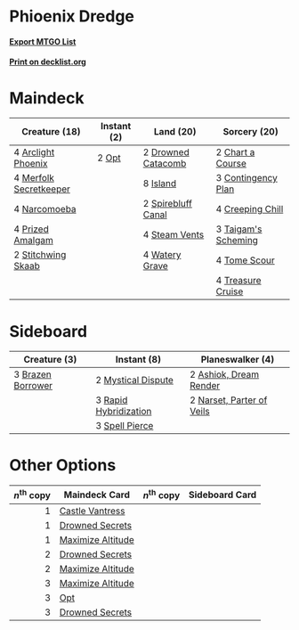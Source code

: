 # Phioenix Dredge

#### [Export MTGO List](../collection/Phioenix%20Dredge/Phioenix%20Dredge.txt)
#### [Print on decklist.org](http://decklist.org/?deckmain=4%09Arclight%20Phoenix%0A2%09Chart%20a%20Course%0A3%09Contingency%20Plan%0A4%09Creeping%20Chill%0A2%09Drowned%20Catacomb%0A8%09Island%0A4%09Merfolk%20Secretkeeper%0A4%09Narcomoeba%0A2%09Opt%0A4%09Prized%20Amalgam%0A2%09Spirebluff%20Canal%0A4%09Steam%20Vents%0A2%09Stitchwing%20Skaab%0A3%09Taigam's%20Scheming%0A4%09Tome%20Scour%0A4%09Treasure%20Cruise%0A4%09Watery%20Grave&deckside=2%09Ashiok,%20Dream%20Render%0A3%09Brazen%20Borrower%0A2%09Mystical%20Dispute%0A2%09Narset,%20Parter%20of%20Veils%0A3%09Rapid%20Hybridization%0A3%09Spell%20Pierce)
# Maindeck

|                                          Creature (18)                                          |                                  Instant (2)                                   |                                          Land (20)                                          |                                         Sorcery (20)                                         |
|-------------------------------------------------------------------------------------------------|--------------------------------------------------------------------------------|---------------------------------------------------------------------------------------------|----------------------------------------------------------------------------------------------|
|4 [Arclight Phoenix](http://gatherer.wizards.com/Pages/Card/Details.aspx?multiverseid=452841)    |2 [Opt](http://gatherer.wizards.com/Pages/Card/Details.aspx?multiverseid=442948)|2 [Drowned Catacomb](http://gatherer.wizards.com/Pages/Card/Details.aspx?multiverseid=430633)|2 [Chart a Course](http://gatherer.wizards.com/Pages/Card/Details.aspx?multiverseid=435200)   |
|4 [Merfolk Secretkeeper](http://gatherer.wizards.com/Pages/Card/Details.aspx?multiverseid=473015)|                                                                                |8 [Island](http://gatherer.wizards.com/Pages/Card/Details.aspx?multiverseid=439857)          |3 [Contingency Plan](http://gatherer.wizards.com/Pages/Card/Details.aspx?multiverseid=414344) |
|4 [Narcomoeba](http://gatherer.wizards.com/Pages/Card/Details.aspx?multiverseid=136140)          |                                                                                |2 [Spirebluff Canal](http://gatherer.wizards.com/Pages/Card/Details.aspx?multiverseid=417822)|4 [Creeping Chill](http://gatherer.wizards.com/Pages/Card/Details.aspx?multiverseid=452816)   |
|4 [Prized Amalgam](http://gatherer.wizards.com/Pages/Card/Details.aspx?multiverseid=410014)      |                                                                                |4 [Steam Vents](http://gatherer.wizards.com/Pages/Card/Details.aspx?multiverseid=405109)     |3 [Taigam's Scheming](http://gatherer.wizards.com/Pages/Card/Details.aspx?multiverseid=386690)|
|2 [Stitchwing Skaab](http://gatherer.wizards.com/Pages/Card/Details.aspx?multiverseid=409834)    |                                                                                |4 [Watery Grave](http://gatherer.wizards.com/Pages/Card/Details.aspx?multiverseid=405114)    |4 [Tome Scour](http://gatherer.wizards.com/Pages/Card/Details.aspx?multiverseid=191598)       |
|                                                                                                 |                                                                                |                                                                                             |4 [Treasure Cruise](http://gatherer.wizards.com/Pages/Card/Details.aspx?multiverseid=420718)  |


# Sideboard

|                                        Creature (3)                                        |                                          Instant (8)                                           |                                          Planeswalker (4)                                          |
|--------------------------------------------------------------------------------------------|------------------------------------------------------------------------------------------------|----------------------------------------------------------------------------------------------------|
|3 [Brazen Borrower](http://gatherer.wizards.com/Pages/Card/Details.aspx?multiverseid=473001)|2 [Mystical Dispute](http://gatherer.wizards.com/Pages/Card/Details.aspx?multiverseid=473020)   |2 [Ashiok, Dream Render](http://gatherer.wizards.com/Pages/Card/Details.aspx?multiverseid=461155)   |
|                                                                                            |3 [Rapid Hybridization](http://gatherer.wizards.com/Pages/Card/Details.aspx?multiverseid=405354)|2 [Narset, Parter of Veils](http://gatherer.wizards.com/Pages/Card/Details.aspx?multiverseid=460988)|
|                                                                                            |3 [Spell Pierce](http://gatherer.wizards.com/Pages/Card/Details.aspx?multiverseid=425876)       |                                                                                                    |


# Other Options

|*n*<sup>th</sup> copy|                                       Maindeck Card                                        |*n*<sup>th</sup> copy|Sideboard Card|
|--------------------:|--------------------------------------------------------------------------------------------|---------------------|--------------|
|                    1|[Castle Vantress](http://gatherer.wizards.com/Pages/Card/Details.aspx?multiverseid=473204)  |                     |              |
|                    1|[Drowned Secrets](http://gatherer.wizards.com/Pages/Card/Details.aspx?multiverseid=452789)  |                     |              |
|                    1|[Maximize Altitude](http://gatherer.wizards.com/Pages/Card/Details.aspx?multiverseid=452793)|                     |              |
|                    2|[Drowned Secrets](http://gatherer.wizards.com/Pages/Card/Details.aspx?multiverseid=452789)  |                     |              |
|                    2|[Maximize Altitude](http://gatherer.wizards.com/Pages/Card/Details.aspx?multiverseid=452793)|                     |              |
|                    3|[Maximize Altitude](http://gatherer.wizards.com/Pages/Card/Details.aspx?multiverseid=452793)|                     |              |
|                    3|[Opt](http://gatherer.wizards.com/Pages/Card/Details.aspx?multiverseid=442948)              |                     |              |
|                    3|[Drowned Secrets](http://gatherer.wizards.com/Pages/Card/Details.aspx?multiverseid=452789)  |                     |              |

